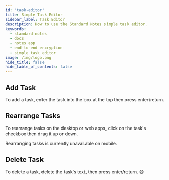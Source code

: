 ```yaml
---
id: 'task-editor'
title: Simple Task Editor
sidebar_label: Task Editor
description: How to use the Standard Notes simple task editor.
keywords:
  - standard notes
  - docs
  - notes app
  - end-to-end encryption
  - simple task editor
image: /img/logo.png
hide_title: false
hide_table_of_contents: false
---
```


## Add Task

To add a task, enter the task into the box at the top then press enter/return.

## Rearrange Tasks

To rearrange tasks on the desktop or web apps, click on the task's checkbox then drag it up or down.

Rearranging tasks is currently unavailable on mobile.

## Delete Task

To delete a task, delete the task's text, then press enter/return. 😄
